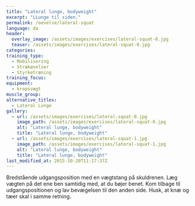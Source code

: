 ```yaml
---
title: "Lateral lunge, bodyweight"
excerpt: "LLunge til siden."
permalink: /oevelse/lateral-squat
language: da
header:
  overlay_image: /assets/images/exercises/lateral-squat-0.jpg
  teaser: /assets/images/exercises/lateral-squat-0.jpg
categories:
training_type: 
  - Mobilisering
  - Strækøvelser
  - Styrketræning
training_focus: 
equipment:
  - kropsvægt
muscle_group:
alternative_titles:
  - Lateral Lunge
gallery:
  - url: /assets/images/exercises/lateral-squat-0.jpg
    image_path: /assets/images/exercises/lateral-squat-0.jpg
    alt: "Lateral lunge, bodyweight"
    title: "Lateral lunge, bodyweight"
  - url: /assets/images/exercises/lateral-squat-1.jpg
    image_path: /assets/images/exercises/lateral-squat-1.jpg
    alt: "Lateral lunge, bodyweight"
    title: "Lateral lunge, bodyweight"
last_modified_at: 2015-10-20T11:17:37Z
---
```


Bredstående udgangsposition med en vægtstang på skuldrenen. Læg vægten på det ene ben samtidig med, at du bøjer benet. Kom tilbage til udgangspositionen og lav bevægelsen til den anden side. Husk, at knæ og tæer skal i samme retning.
